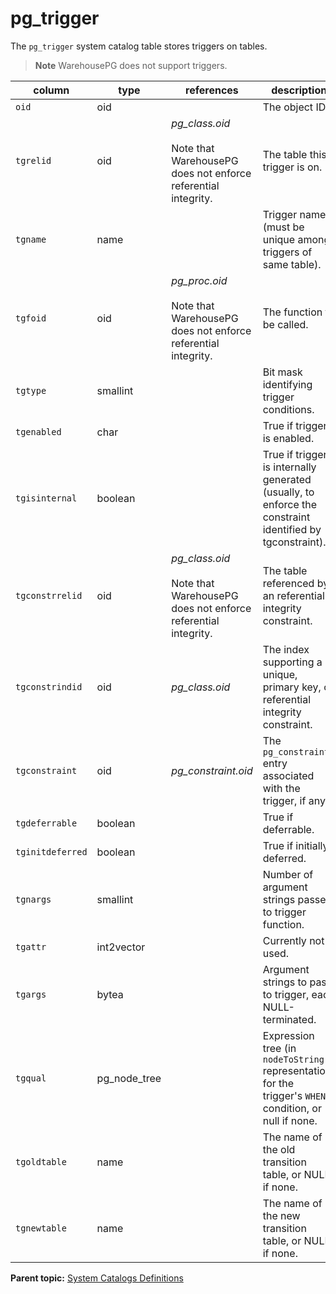 # pg_trigger 

The `pg_trigger` system catalog table stores triggers on tables.

> **Note** WarehousePG does not support triggers.

|column|type|references|description|
|------|----|----------|-----------|
|`oid`|oid| |The object ID|
|`tgrelid`|oid|*pg\_class.oid*<br/><br/>Note that WarehousePG does not enforce referential integrity.|The table this trigger is on.|
|`tgname`|name| |Trigger name \(must be unique among triggers of same table\).|
|`tgfoid`|oid|*pg\_proc.oid*<br/><br/>Note that WarehousePG does not enforce referential integrity.|The function to be called.|
|`tgtype`|smallint| |Bit mask identifying trigger conditions.|
|`tgenabled`|char| |True if trigger is enabled.|
|`tgisinternal`|boolean| |True if trigger is internally generated \(usually, to enforce the constraint identified by tgconstraint\).|
|`tgconstrrelid`|oid|*pg\_class.oid*<br/><br/>Note that WarehousePG does not enforce referential integrity.|The table referenced by an referential integrity constraint.|
|`tgconstrindid`|oid|*pg\_class.oid*|The index supporting a unique, primary key, or referential integrity constraint.|
|`tgconstraint`|oid|*pg\_constraint.oid*|The `pg_constraint` entry associated with the trigger, if any.|
|`tgdeferrable`|boolean| |True if deferrable.|
|`tginitdeferred`|boolean| |True if initially deferred.|
|`tgnargs`|smallint| |Number of argument strings passed to trigger function.|
|`tgattr`|int2vector| |Currently not used.|
|`tgargs`|bytea| |Argument strings to pass to trigger, each NULL-terminated.|
|`tgqual`|pg\_node\_tree| |Expression tree \(in `nodeToString()` representation\) for the trigger's `WHEN` condition, or null if none.|
|`tgoldtable`|name| |The name of the old transition table, or NULL if none.|
|`tgnewtable`|name| |The name of the new transition table, or NULL if none.|

**Parent topic:** [System Catalogs Definitions](../system_catalogs/catalog_ref-html.html)

